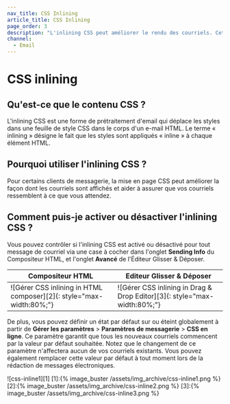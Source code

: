 ```yaml
---
nav_title: CSS Inlining
article_title: CSS Inlining
page_order: 3
description: "L'inlining CSS peut améliorer le rendu des courriels. Cet article de référence traite de la façon d'activer la mise en page CSS et certaines bonnes pratiques."
channel:
  - Email
---
```


# CSS inlining

## Qu'est-ce que le contenu CSS ?

L'inlining CSS est une forme de prétraitement d'email qui déplace les styles dans une feuille de style CSS dans le corps d'un e-mail HTML. Le terme « inlining » désigne le fait que les styles sont appliqués « inline » à chaque élément HTML.

## Pourquoi utiliser l'inlining CSS ?

Pour certains clients de messagerie, la mise en page CSS peut améliorer la façon dont les courriels sont affichés et aider à assurer que vos courriels ressemblent à ce que vous attendez.

## Comment puis-je activer ou désactiver l'inlining CSS ?

Vous pouvez contrôler si l'inlining CSS est activé ou désactivé pour tout message de courriel via une case à cocher dans l'onglet **Sending Info** du Compositeur HTML, et l'onglet **Avancé** de l'Éditeur Glisser & Déposer.

| Compositeur HTML                                                        | Editeur Glisser & Déposer                                                    |
| ----------------------------------------------------------------------- | ---------------------------------------------------------------------------- |
| !\[Gérer CSS inlining in HTML composer\]\[2\]{: style="max-width:80%;"} | !\[Gérer CSS inlining in Drag & Drop Editor\]\[3\]{: style="max-width:80%;"} |

De plus, vous pouvez définir un état par défaut sur ou éteint globalement à partir de **Gérer les paramètres** > **Paramètres de messagerie** > **CSS en ligne**. Ce paramètre garantit que tous les nouveaux courriels commencent par la valeur par défaut souhaitée. Notez que le changement de ce paramètre n'affectera aucun de vos courriels existants. Vous pouvez également remplacer cette valeur par défaut à tout moment lors de la rédaction de messages électroniques.

!\[css-inline1\]\[1\]
[1]:{% image_buster /assets/img_archive/css-inline1.png %} [2]:{% image_buster /assets/img_archive/css-inline2.png %} [3]:{% image_buster /assets/img_archive/css-inline3.png %}
